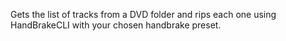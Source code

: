 Gets the list of tracks from a DVD folder and rips each one using HandBrakeCLI with your chosen handbrake preset.
